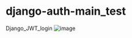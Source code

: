 # django-auth-main_test
Django_JWT_login
![image](https://user-images.githubusercontent.com/53171343/207478026-773247e1-6fae-48d1-aa8f-f2dc831eab8b.png)
